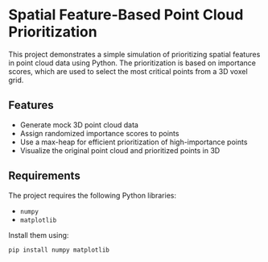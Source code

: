# Spatial Feature-Based Point Cloud Prioritization

This project demonstrates a simple simulation of prioritizing spatial features in point cloud data using Python. The prioritization is based on importance scores, which are used to select the most critical points from a 3D voxel grid. 

## Features
- Generate mock 3D point cloud data
- Assign randomized importance scores to points
- Use a max-heap for efficient prioritization of high-importance points
- Visualize the original point cloud and prioritized points in 3D

## Requirements
The project requires the following Python libraries:
- `numpy`
- `matplotlib`

Install them using:
```bash
pip install numpy matplotlib

